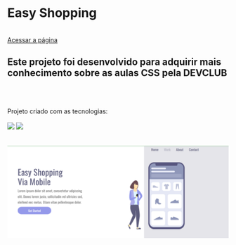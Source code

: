 <h1>Easy Shopping</h1>
<br>
<a href="https://easy-shopping24.netlify.app">Acessar a página</a>
<h2>Este projeto foi desenvolvido para adquirir mais conhecimento sobre as aulas CSS pela DEVCLUB</h2>
<br>
<br>
<p>Projeto criado com as tecnologias:
<br>
<br>
    <img src="https://img.shields.io/badge/HTML5-E34F26?style=for-the-badge&logo=html5&logoColor=white">
    <img src="https://img.shields.io/badge/CSS3-1572B6?style=for-the-badge&logo=css3&logoColor=white">
    <br>
   
<br>
<br>

<img src="https://raw.githubusercontent.com/Alineaalvess/projeto-2.css/5cf34ee98a5e7bae041317fe24f1c222da5f5c6d/assets/img.principal.png">

